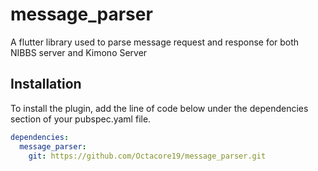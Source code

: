 # message_parser

A flutter library used to parse message request and response for both NIBBS server and Kimono Server

## Installation

To install the plugin, add the line of code below under the dependencies section of your pubspec.yaml file.
```yaml
dependencies:
  message_parser:
    git: https://github.com/Octacore19/message_parser.git

